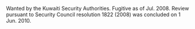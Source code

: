  Wanted by the Kuwaiti Security Authorities. Fugitive as of Jul. 2008. Review 
pursuant to Security Council resolution 1822 (2008) was concluded on 1 Jun. 
2010. 
